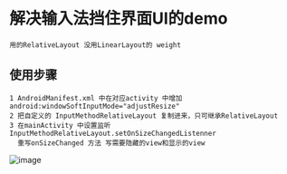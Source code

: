 #  解决输入法挡住界面UI的demo

    用的RelativeLayout 没用LinearLayout的 weight
    
## 使用步骤
    

    1 AndroidManifest.xml 中在对应activity 中增加 android:windowSoftInputMode="adjustResize"
    2 把自定义的 InputMethodRelativeLayout 复制进来，只可继承RelativeLayout 
    3 在mainActivity 中设置监听 InputMethodRelativeLayout.setOnSizeChangedListenner 
      重写onSizeChanged 方法 写需要隐藏的view和显示的view
      
![image](https://github.com/androidjiawei/MyPractice/blob/master/loginsoftinput/screenshot/login.gif)